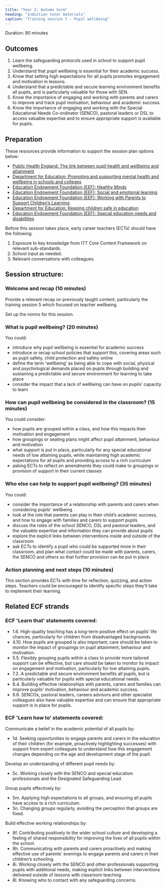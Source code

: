 ```yaml
---
title: "Year 2: Autumn term"
heading: "Induction tutor materials"
caption: "Training session 7 - Pupil wellbeing"
---
```


Duration: 90 minutes

## Outcomes

1. Learn the safeguarding protocols used in school to support pupil wellbeing.
2. Understand that pupil wellbeing is essential for their academic success.
3. Know that setting high expectations for all pupils promotes engagement and motivation in lessons.
4. Understand that a predictable and secure learning environment benefits all pupils, and is particularly valuable for those with SEN.
5. Know the importance of engaging and working with parents and carers to improve and track pupil motivation, behaviour and academic success.
6. Know the importance of engaging and working with the Special Educational Needs Co-ordinator (SENCO), pastoral leaders or DSL to access valuable expertise and to ensure appropriate support is available for pupils.

## Preparation

These resources provide information to support the session plan options below:

- [Public Health England: The link between pupil health and wellbeing and attainment](https://assets.publishing.service.gov.uk/government/uploads/system/uploads/attachment_data/file/370686/HT_briefing_layoutvFINALvii.pdf)
- [Department for Education: Promoting and supporting mental health and wellbeing in schools and colleges](https://www.gov.uk/guidance/mental-health-and-wellbeing-support-in-schools-and-colleges)
- [Education Endowment Foundation (EEF): Healthy Minds](https://educationendowmentfoundation.org.uk/projects-and-evaluation/projects/developing-healthy-minds-in-teenagers/)
- [Education Endowment Foundation (EEF): Social and emotional learning](https://educationendowmentfoundation.org.uk/education-evidence/teaching-learning-toolkit/social-and-emotional-learning)
- [Education Endowment Foundation (EEF): Working with Parents to Support Children’s Learning](https://educationendowmentfoundation.org.uk/education-evidence/guidance-reports/supporting-parents)
- [Department for Education: Keeping children safe in education](https://www.gov.uk/government/publications/keeping-children-safe-in-education--2)
- [Education Endowment Foundation (EEF): Special education needs and disabilities](https://educationendowmentfoundation.org.uk/education-evidence/evidence-reviews/special-educational-needs-and-disabilities-send)

Before this session takes place, early career teachers (ECTs) should have the following.

1. Exposure to key knowledge from ITT Core Content Framework on relevant sub-standards.
2. School input as needed.
3. Relevant conversations with colleagues.

## Session structure:

### Welcome and recap (10 minutes)

Provide a relevant recap on previously taught content, particularly the training session 5 which focused on teacher wellbeing.

Set up the norms for this session.

### What is pupil wellbeing? (20 minutes)

You could:

- introduce why pupil wellbeing is essential for academic success
- introduce or recap school policies that support this, covering areas such as pupil safety, child protection and safety online
- define the term ‘wellbeing’ as being able to cope with social, physical and psychological demands placed on pupils through building and sustaining a predictable and secure environment for learning to take place
- consider the impact that a lack of wellbeing can have on pupils’ capacity to learn

### How can pupil wellbeing be considered in the classroom? (15 minutes)

You could consider:

- how pupils are grouped within a class, and how this impacts their motivation and engagement
- how groupings or seating plans might affect pupil attainment, behaviour and motivation
- what support is put in place, particularly for any special educational needs of low attaining pupils, while maintaining high academic expectations for all pupils and providing access to a rich curriculum
- asking ECTs to reflect on amendments they could make to groupings or provision of support in their current classes

### Who else can help to support pupil wellbeing? (35 minutes)

You could:

- consider the importance of a relationship with parents and carers when considering pupils' wellbeing
- look at the role that parents can play in their child’s academic success, and how to engage with families and carers to support pupils
- discuss the roles of the school SENCO, DSL and pastoral leaders, and the valuable expertise and information they can provide about pupils
- explore the explicit links between interventions inside and outside of the classroom
- ask ECTs to identify a pupil who could be supported more in their classroom, and plan what contact could be made with parents, carers, the SENCO and others so that further provision can be put in place

### Action planning and next steps (10 minutes)

This section provides ECTs with time for reflection, quizzing, and action steps. Teachers could be encouraged to identify specific steps they’ll take to implement their learning.

## Related ECF strands

### ECF 'Learn that' statements covered:

- 1.6. High-quality teaching has a long-term positive effect on pupils’ life chances, particularly for children from disadvantaged backgrounds.
- 4.10. How pupils are grouped is also important; care should be taken to monitor the impact of groupings on pupil attainment, behaviour and motivation.
- 5.5. Flexibly grouping pupils within a class to provide more tailored support can be effective, but care should be taken to monitor its impact on engagement and motivation, particularly for low attaining pupils.
- 7.2. A predictable and secure environment benefits all pupils, but is particularly valuable for pupils with special educational needs.
- 8.4. Building effective relationships with parents, carers and families can improve pupils’ motivation, behaviour and academic success.
- 8.6. SENCOs, pastoral leaders, careers advisors and other specialist colleagues also have valuable expertise and can ensure that appropriate support is in place for pupils. 

### ECF 'Learn how to’ statements covered:

Communicate a belief in the academic potential of all pupils by:

- 1d. Seeking opportunities to engage parents and carers in the education of their children (for example, proactively highlighting successes) with support from expert colleagues to understand how this engagement changes depending on the age and development stage of the pupil.

Develop an understanding of different pupil needs by:

- 5c. Working closely with the SENCO and special education professionals and the Designated Safeguarding Lead.

Group pupils effectively by:

- 5m. Applying high expectations to all groups, and ensuring all pupils have access to a rich curriculum.
- 5n. Changing groups regularly, avoiding the perception that groups are fixed.

Build effective working relationships by: 

- 8f. Contributing positively to the wider school culture and developing a feeling of shared responsibility for improving the lives of all pupils within the school. 
- 8h. Communicating with parents and carers proactively and making effective use of parents’ evenings to engage parents and carers in their children’s schooling. 
- 8i. Working closely with the SENCO and other professionals supporting pupils with additional needs, making explicit links between interventions delivered outside of lessons with classroom teaching.
- 8l. Knowing who to contact with any safeguarding concerns.